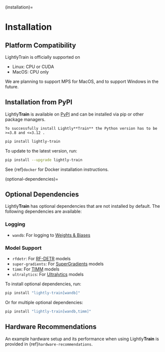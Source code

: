 (installation)=

# Installation

## Platform Compatibility

LightlyTrain is officially supported on

- Linux: CPU or CUDA
- MacOS: CPU only

We are planning to support MPS for MacOS, and to support Windows in the future.

## Installation from PyPI

Lightly**Train** is available on [PyPI](https://pypi.org/project/lightly-train/) and can be installed via pip or other package managers.

```{warning}
To successfully install Lightly**Train** the Python version has to be >=3.8 and <=3.12 .
```

```bash
pip install lightly-train
```

To update to the latest version, run:

```bash
pip install --upgrade lightly-train
```

See {ref}`docker` for Docker installation instructions.

(optional-dependencies)=

## Optional Dependencies

Lightly**Train** has optional dependencies that are not installed by default. The following dependencies are available:

### Logging

- `wandb`: For logging to [Weights & Biases](#wandb)

### Model Support

- `rfdetr`: For [RF-DETR](#models-rfdetr) models
- `super-gradients`: For [SuperGradients](#models-supergradients) models
- `timm`: For [TIMM](#models-timm) models
- `ultralytics`: For [Ultralytics](#models-ultralytics) models

To install optional dependencies, run:

```bash
pip install "lightly-train[wandb]"
```

Or for multiple optional dependencies:

```bash
pip install "lightly-train[wandb,timm]"
```

## Hardware Recommendations

An example hardware setup and its performance when using Lightly**Train** is provided in {ref}`hardware-recommendations`.
